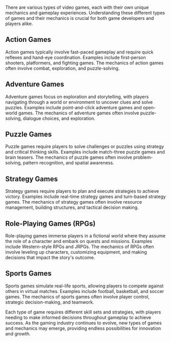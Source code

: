 
There are various types of video games, each with their own unique mechanics and gameplay experiences. Understanding these different types of games and their mechanics is crucial for both game developers and players alike.

Action Games
------------

Action games typically involve fast-paced gameplay and require quick reflexes and hand-eye coordination. Examples include first-person shooters, platformers, and fighting games. The mechanics of action games often involve combat, exploration, and puzzle-solving.

Adventure Games
---------------

Adventure games focus on exploration and storytelling, with players navigating through a world or environment to uncover clues and solve puzzles. Examples include point-and-click adventure games and open-world games. The mechanics of adventure games often involve puzzle-solving, dialogue choices, and exploration.

Puzzle Games
------------

Puzzle games require players to solve challenges or puzzles using strategy and critical thinking skills. Examples include match-three puzzle games and brain teasers. The mechanics of puzzle games often involve problem-solving, pattern recognition, and spatial awareness.

Strategy Games
--------------

Strategy games require players to plan and execute strategies to achieve victory. Examples include real-time strategy games and turn-based strategy games. The mechanics of strategy games often involve resource management, building structures, and tactical decision making.

Role-Playing Games (RPGs)
-------------------------

Role-playing games immerse players in a fictional world where they assume the role of a character and embark on quests and missions. Examples include Western-style RPGs and JRPGs. The mechanics of RPGs often involve leveling up characters, customizing equipment, and making decisions that impact the story's outcome.

Sports Games
------------

Sports games simulate real-life sports, allowing players to compete against others in virtual matches. Examples include football, basketball, and soccer games. The mechanics of sports games often involve player control, strategic decision-making, and teamwork.

Each type of game requires different skill sets and strategies, with players needing to make informed decisions throughout gameplay to achieve success. As the gaming industry continues to evolve, new types of games and mechanics may emerge, providing endless possibilities for innovation and growth.

